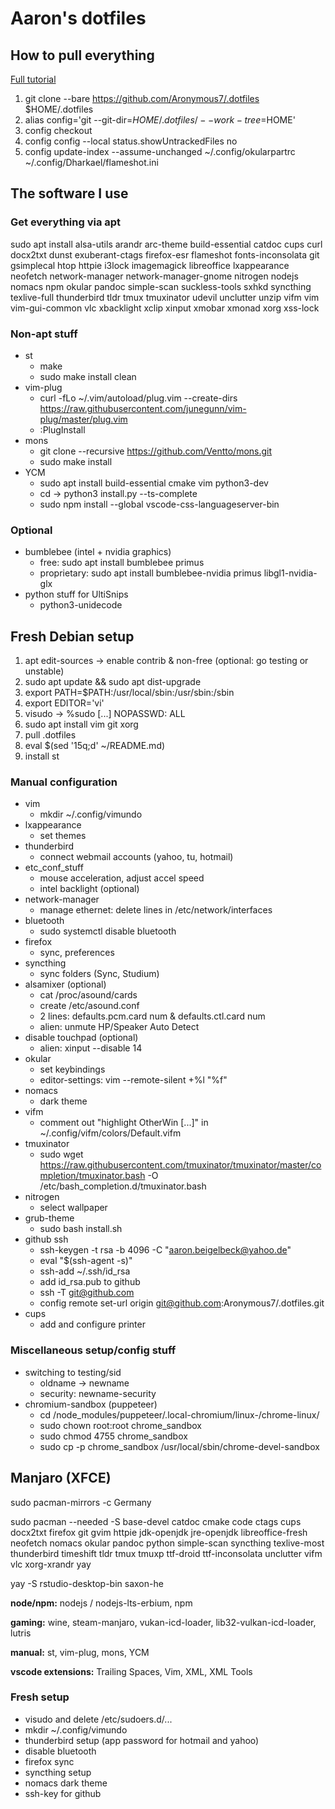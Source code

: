 # Aaron's dotfiles
## How to pull everything

[Full tutorial](https://www.atlassian.com/git/tutorials/dotfiles)

1. git clone --bare https://github.com/Aronymous7/.dotfiles $HOME/.dotfiles
1. alias config='git --git-dir=$HOME/.dotfiles/ --work-tree=$HOME'
1. config checkout
1. config config --local status.showUntrackedFiles no
1. config update-index --assume-unchanged ~/.config/okularpartrc ~/.config/Dharkael/flameshot.ini

## The software I use
### Get everything via apt

sudo apt install alsa-utils arandr arc-theme build-essential catdoc cups curl docx2txt dunst exuberant-ctags firefox-esr flameshot fonts-inconsolata git gsimplecal htop httpie i3lock imagemagick libreoffice lxappearance neofetch network-manager network-manager-gnome nitrogen nodejs nomacs npm okular pandoc simple-scan suckless-tools sxhkd syncthing texlive-full thunderbird tldr tmux tmuxinator udevil unclutter unzip vifm vim vim-gui-common vlc xbacklight xclip xinput xmobar xmonad xorg xss-lock

### Non-apt stuff

- st
	- make
	- sudo make install clean
- vim-plug
	- curl -fLo ~/.vim/autoload/plug.vim --create-dirs https://raw.githubusercontent.com/junegunn/vim-plug/master/plug.vim
	- :PlugInstall
- mons
	- git clone --recursive https://github.com/Ventto/mons.git
	- sudo make install
- YCM
	- sudo apt install build-essential cmake vim python3-dev
	- cd -> python3 install.py --ts-complete
	- sudo npm install --global vscode-css-languageserver-bin

### Optional

- bumblebee (intel + nvidia graphics)
	- free: sudo apt install bumblebee primus
	- proprietary: sudo apt install bumblebee-nvidia primus libgl1-nvidia-glx
- python stuff for UltiSnips
	- python3-unidecode

## Fresh Debian setup

1. apt edit-sources -> enable contrib & non-free (optional: go testing or unstable)
1. sudo apt update && sudo apt dist-upgrade
1. export PATH=$PATH:/usr/local/sbin:/usr/sbin:/sbin
1. export EDITOR='vi'
1. visudo -> %sudo [...] NOPASSWD: ALL
1. sudo apt install vim git xorg
1. pull .dotfiles
1. eval $(sed '15q;d' ~/README.md)
1. install st

### Manual configuration

- vim
	- mkdir ~/.config/vimundo
- lxappearance
	- set themes
- thunderbird
	- connect webmail accounts (yahoo, tu, hotmail)
- etc_conf_stuff
	- mouse acceleration, adjust accel speed
	- intel backlight (optional)
- network-manager
	- manage ethernet: delete lines in /etc/network/interfaces
- bluetooth
	- sudo systemctl disable bluetooth
- firefox
	- sync, preferences
- syncthing
	- sync folders (Sync, Studium)
- alsamixer (optional)
	- cat /proc/asound/cards
	- create /etc/asound.conf
	- 2 lines: defaults.pcm.card num & defaults.ctl.card num
	- alien: unmute HP/Speaker Auto Detect
- disable touchpad (optional)
	- alien: xinput --disable 14
- okular
	- set keybindings
	- editor-settings: vim --remote-silent +%l "%f"
- nomacs
	- dark theme
- vifm
	- comment out "highlight OtherWin [...]" in ~/.config/vifm/colors/Default.vifm
- tmuxinator
	- sudo wget https://raw.githubusercontent.com/tmuxinator/tmuxinator/master/completion/tmuxinator.bash -O /etc/bash_completion.d/tmuxinator.bash
- nitrogen
	- select wallpaper
- grub-theme
	- sudo bash install.sh
- github ssh
	- ssh-keygen -t rsa -b 4096 -C "aaron.beigelbeck@yahoo.de"
	- eval "$(ssh-agent -s)"
	- ssh-add ~/.ssh/id_rsa
	- add id_rsa.pub to github
	- ssh -T git@github.com
	- config remote set-url origin git@github.com:Aronymous7/.dotfiles.git
- cups
	- add and configure printer

### Miscellaneous setup/config stuff

- switching to testing/sid
	- oldname -> newname
	- security: newname-security
- chromium-sandbox (puppeteer)
	- cd <project-dir-path>/node_modules/puppeteer/.local-chromium/linux-<revision>/chrome-linux/
	- sudo chown root:root chrome_sandbox
	- sudo chmod 4755 chrome_sandbox
	- sudo cp -p chrome_sandbox /usr/local/sbin/chrome-devel-sandbox

## Manjaro (XFCE)

sudo pacman-mirrors -c Germany

sudo pacman --needed -S base-devel catdoc cmake code ctags cups docx2txt firefox git gvim httpie jdk-openjdk jre-openjdk libreoffice-fresh neofetch nomacs okular pandoc python simple-scan syncthing texlive-most thunderbird timeshift tldr tmux tmuxp ttf-droid ttf-inconsolata unclutter vifm vlc xorg-xrandr yay

yay -S rstudio-desktop-bin saxon-he

__node/npm:__ nodejs / nodejs-lts-erbium, npm

__gaming:__ wine, steam-manjaro, vukan-icd-loader, lib32-vulkan-icd-loader, lutris

__manual:__ st, vim-plug, mons, YCM

__vscode extensions:__ Trailing Spaces, Vim, XML, XML Tools

### Fresh setup

- visudo and delete /etc/sudoers.d/...
- mkdir ~/.config/vimundo
- thunderbird setup (app password for hotmail and yahoo)
- disable bluetooth
- firefox sync
- syncthing setup
- nomacs dark theme
- ssh-key for github
